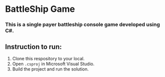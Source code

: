 ﻿# BattleShip Game

### This is a single payer battleship console game developed using C#. 


## Instruction to run: 

 1. Clone this respository to your local. 
 2. Open `.csproj` in Microsoft Visual Studio. 
 3. Build the project and run the solution.
